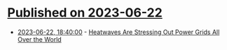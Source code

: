 # [Published on 2023-06-22](index.md)

* [2023-06-22, 18:40:00](https://news.slashdot.org/story/23/06/22/1825220/heatwaves-are-stressing-out-power-grids-all-over-the-world?utm_source=rss1.0mainlinkanon&utm_medium=feed) - [Heatwaves Are Stressing Out Power Grids All Over the World](https://news.slashdot.org/story/23/06/22/1825220/heatwaves-are-stressing-out-power-grids-all-over-the-world?utm_source=rss1.0mainlinkanon&utm_medium=feed)
